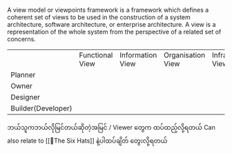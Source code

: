 
A view model or viewpoints framework is a framework which defines a coherent set of views to be used in the construction of a system architecture, software architecture, or enterprise architecture.
A view is a representation of the whole system from the perspective of a related set of concerns.

|   |   |   |   |   |
|---|---|---|---|---|
||Functional View |Information  View |Organisation  View |Infrastructure View |
|Planner|||||
|Owner|||||
|Designer|||||
|Builder(Developer) |||||


ဘယ်သူကဘယ်လိုမြင်တယ်ဆိုတဲ့အမြင် / Viewer တွေက ထပ်ထည့်လို့ရတယ်
Can also relate to [[🤔The Six Hats]] နဲ့ပါထပ်ချိတ် တွေးလို့ရတယ်